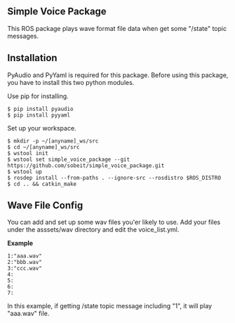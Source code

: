 ## Simple Voice Package
This ROS package plays wave format file data when get some "/state" topic messages.

## Installation
PyAudio and PyYaml is required for this package.
Before using this package, you have to install this two python modules.

Use pip for installing.

```
$ pip install pyaudio
$ pip install pyyaml
```

Set up your workspace.
```
$ mkdir -p ~/[anyname]_ws/src
$ cd ~/[anyname]_ws/src
$ wstool init
$ wstool set simple_voice_package --git https://github.com/sobeit/simple_voice_package.git
$ wstool up
$ rosdep install --from-paths . --ignore-src --rosdistro $ROS_DISTRO
$ cd .. && catkin_make
```

## Wave File Config
You can add and set up some wav files you'er likely to use.
Add your files under the asssets/wav directory and edit the voice_list.yml.

**Example**
```
1:"aaa.wav"
2:"bbb.wav"
3:"ccc.wav"
4:
5:
6:
7:
```

In this example, if getting /state topic message including "1", it will play "aaa.wav" file.

